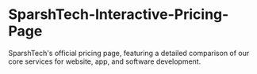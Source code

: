 # SparshTech-Interactive-Pricing-Page
SparshTech's official pricing page, featuring a detailed comparison of our core services for website, app, and software development.
